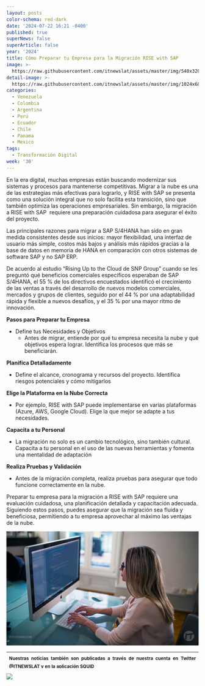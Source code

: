 ```yaml
---
layout: posts
color-schema: red-dark
date: '2024-07-22 16:21 -0400'
published: true
superNews: false
superArticle: false
year: '2024'
title: Cómo Preparar tu Empresa para la Migración RISE with SAP
image: >-
  https://raw.githubusercontent.com/itnewslat/assets/master/img/540x320/Programador-Desarrollador-p.jpg
detail-image: >-
  https://raw.githubusercontent.com/itnewslat/assets/master/img/1024x680/Programador-Desarrollador-g.jpg
categories:
  - Venezuela
  - Colombia
  - Argentina
  - Perú
  - Ecuador
  - Chile
  - Panama
  - Mexico
tags:
  - Transformación Digital
week: '30'
---
```

En la era digital, muchas empresas están buscando modernizar sus sistemas y procesos para mantenerse competitivas. Migrar a la nube es una de las estrategias más efectivas para lograrlo, y RISE with SAP se presenta como una solución integral que no solo facilita esta transición, sino que también optimiza las operaciones empresariales. Sin embargo, la migración a RISE with SAP  requiere una preparación cuidadosa para asegurar el éxito del proyecto.

Las principales razones para migrar a SAP S/4HANA han sido en gran medida consistentes desde sus inicios: mayor flexibilidad, una interfaz de usuario más simple, costos más bajos y análisis más rápidos gracias a la base de datos en memoria de HANA en comparación con otros sistemas de software SAP y no SAP ERP. 

De acuerdo al estudio “Rising Up to the Cloud de SNP Group” cuando se les preguntó qué beneficios comerciales específicos esperaban de SAP S/4HANA, el 55 % de los directivos encuestados identificó el crecimiento de las ventas a través del desarrollo de nuevos modelos comerciales, mercados y grupos de clientes, seguido por el 44 % por una adaptabilidad rápida y flexible a nuevos desafíos, y el 35 % por una mayor ritmo de innovación.

**Pasos para Preparar tu Empresa**
- Define tus Necesidades y Objetivos
	- Antes de migrar, entiende por qué tu empresa necesita la nube y qué objetivos espera lograr. Identifica los procesos que más se beneficiarán.

**Planifica Detalladamente**
- Define el alcance, cronograma y recursos del proyecto. Identifica riesgos potenciales y cómo mitigarlos

**Elige la Plataforma en la Nube Correcta**
- Por ejemplo, RISE with SAP puede implementarse en varias plataformas (Azure, AWS, Google Cloud). Elige la que mejor se adapte a tus necesidades.

**Capacita a tu Personal**
- La migración no solo es un cambio tecnológico, sino también cultural. Capacita a tu personal en el uso de las nuevas herramientas y fomenta una mentalidad de adaptación

**Realiza Pruebas y Validación**
- Antes de la migración completa, realiza pruebas para asegurar que todo funcione correctamente en la nube.

Preparar tu empresa para la migración a RISE with SAP requiere una evaluación cuidadosa, una planificación detallada y capacitación adecuada. Siguiendo estos pasos, puedes asegurar que la migración sea fluida y beneficiosa, permitiendo a tu empresa aprovechar al máximo las ventajas de la nube.

![](https://raw.githubusercontent.com/itnewslat/assets/master/img/540x320/Programador-Desarrollador-p.jpg)

<table style="height: 42px;" width="569">
<tbody>
<tr>
<td style="text-align: justify;"><sub><strong>Nuestras noticias también son publicadas a través de nuestra cuenta en Twitter <a href="https://twitter.com/itnewslat?lang=es">@ITNEWSLAT</a> y en la aplicación <a href="https://squidapp.co/en/">SQUID</a></strong></sub></td>
</tr>
</tbody>
</table>

<img src="https://tracker.metricool.com/c3po.jpg?hash=56f88a41e39ab42c063cc51676587a04"/>
